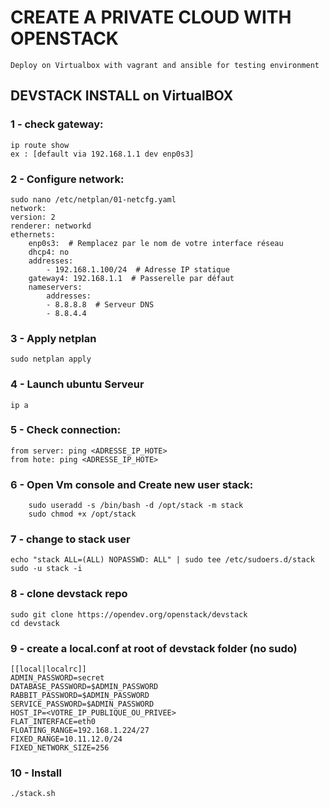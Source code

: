 # CREATE A PRIVATE CLOUD WITH OPENSTACK
    Deploy on Virtualbox with vagrant and ansible for testing environment
## DEVSTACK INSTALL on VirtualBOX
### 1 - check gateway:
    ip route show
    ex : [default via 192.168.1.1 dev enp0s3] 
### 2 - Configure network:
    sudo nano /etc/netplan/01-netcfg.yaml
    network:
    version: 2
    renderer: networkd
    ethernets:
        enp0s3:  # Remplacez par le nom de votre interface réseau
        dhcp4: no
        addresses:
            - 192.168.1.100/24  # Adresse IP statique
        gateway4: 192.168.1.1  # Passerelle par défaut
        nameservers:
            addresses:
            - 8.8.8.8  # Serveur DNS
            - 8.8.4.4
### 3 - Apply netplan
    sudo netplan apply
### 4 - Launch ubuntu Serveur
    ip a 
### 5 - Check connection:
    from server: ping <ADRESSE_IP_HOTE>
    from hote: ping <ADRESSE_IP_HOTE>

### 6 - Open Vm console and Create new user stack:
        sudo useradd -s /bin/bash -d /opt/stack -m stack
        sudo chmod +x /opt/stack
### 7 - change to stack user
    echo "stack ALL=(ALL) NOPASSWD: ALL" | sudo tee /etc/sudoers.d/stack
    sudo -u stack -i
### 8 - clone devstack repo 
    sudo git clone https://opendev.org/openstack/devstack
    cd devstack
### 9 -  create a local.conf at root of devstack folder (no sudo)
    [[local|localrc]]
    ADMIN_PASSWORD=secret
    DATABASE_PASSWORD=$ADMIN_PASSWORD
    RABBIT_PASSWORD=$ADMIN_PASSWORD
    SERVICE_PASSWORD=$ADMIN_PASSWORD
    HOST_IP=<VOTRE_IP_PUBLIQUE_OU_PRIVEE>
    FLAT_INTERFACE=eth0
    FLOATING_RANGE=192.168.1.224/27
    FIXED_RANGE=10.11.12.0/24
    FIXED_NETWORK_SIZE=256
### 10 - Install
    ./stack.sh


